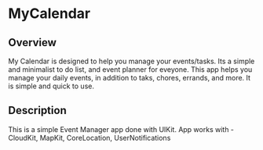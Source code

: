 # MyCalendar

## Overview

My Calendar is designed to help you manage your events/tasks. Its a simple and minimalist to do list, and event planner for eveyone. This app helps you manage your daily events, in addition to taks, chores, errands, and more. It is simple and quick to use. 

<p align="middle">
  <https://user-images.githubusercontent.com/77309020/152414776-b1e7f79a-ae53-411d-879d-8cb51f534621.png" width="30.33%" />
</p>


## Description

This is a simple Event Manager app done with UIKit.
App works with - CloudKit, MapKit, CoreLocation, UserNotifications
